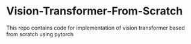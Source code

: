 # Vision-Transformer-From-Scratch
This repo contains code for implementation of vision transformer based from scratch using pytorch
